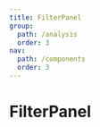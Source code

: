 ```yaml
---
title: FilterPanel
group:
  path: /analysis
  order: 3
nav:
  path: /components
  order: 3
---
```


# FilterPanel
